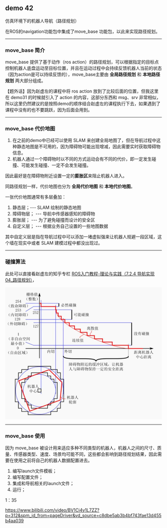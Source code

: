 ## demo 42

仿真环境下的机器人导航（路径规划）

在ROS的navigation功能包中集成了move_base 功能包，以此来实现路径规划。

-----

### move_base 简介
move_base 提供了基于动作（ros action）的路径规划，可以根据指定的目标点控制机器人底盘运动至目标位置，并且在运动过程中会持续反馈机器人当前的状态（因为action是可以持续反馈的），move_base主要由 **全局路径规划** 和 **本地路径规划** 两大部分组成。


【题外话】因为赵虚左的课程中将 ros action 放到了比较后面的位置，但我这里在 demo31 的时候就引入了 action 的内容，这部分东西和 msg、srv 非常相似，所以这里仍然建议的是按照demo的顺序结合赵虚左的课程执行下去，如果遇到了课程中没有的也不要跳跃，因为后面会用到。

-----

### move_base 代价地图

1. 在之前的demo中已经可以使用 SLAM 来创建全局地图了，但在导航过程中这种静态地图是不可用的，因为障碍物可能出现增减，因此需要实时获取障碍物信息。
2. 机器人通过一个障碍物时以不同的方式运动会有不同的代价，即一定发生碰撞、可能发生碰撞、一定不会发生碰撞。

因此最好是在障碍物附近设置一定的**膨胀区**来阻止机器人进入。

同路径规划一样，代价地图也分为 **全局代价地图** 和 **本地代价地图**。

一张代价地图通常有多层叠加：
1. 静态层；--- SLAM 绘制的静态地图
2. 障碍物层； --- 导航中传感器感知的障碍物
3. 膨胀层； --- 为了避免碰撞而设计的安全区
4. 自定义层； --- 根据业务自己设置的一些地图数据

其中自定义层是指在导航过程中可以添加一堵虚拟强来让机器人规避一段区域，这个墙在现实中或者 SLAM 建模过程中都没出现过。

----

### 碰撞算法

此处可以直接看赵虚左的知乎专栏 [ROS入门教程-理论与实践（7.2.4 导航实现04_路径规划）](https://zhuanlan.zhihu.com/p/364310614)，

![碰撞代价](images/collision_cost.jpg)

-----

### move_base 使用

因为 move_base 被设计用来适应多种不同类型的机器人，机器人之间的尺寸、质量、传感器类型、速度、场景均可能不同，这些都会影响到路径规划结果，因此需要在使用之前将自己的机器人数据配置进去。

1. 编写launch文件模板；
2. 编写配置文件；
3. 集成和导航相关的launch文件；
4. 运行；

1：35

https://www.bilibili.com/video/BV1Ci4y1L7ZZ?p=312&spm_id_from=pageDriver&vd_source=c8dbe5ab3b4bf743fae13d455b4aa039 